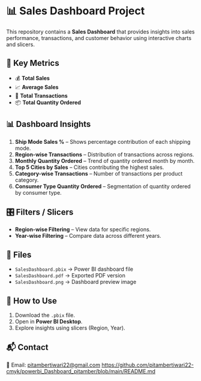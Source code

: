 # 📊 Sales Dashboard Project

This repository contains a **Sales Dashboard** that provides insights into sales performance, transactions, and customer behavior using interactive charts and slicers.

## 📌 Key Metrics
- 💰 **Total Sales**
- 📈 **Average Sales**
- 🧾 **Total Transactions**
- 📦 **Total Quantity Ordered**

## 📊 Dashboard Insights
1. **Ship Mode Sales %** – Shows percentage contribution of each shipping mode.
2. **Region-wise Transactions** – Distribution of transactions across regions.
3. **Monthly Quantity Ordered** – Trend of quantity ordered month by month.
4. **Top 5 Cities by Sales** – Cities contributing the highest sales.
5. **Category-wise Transactions** – Number of transactions per product category.
6. **Consumer Type Quantity Ordered** – Segmentation of quantity ordered by consumer type.

## 🎛️ Filters / Slicers
- **Region-wise Filtering** – View data for specific regions.
- **Year-wise Filtering** – Compare data across different years.

## 📂 Files
- `SalesDashboard.pbix` → Power BI dashboard file  
- `SalesDashboard.pdf` → Exported PDF version  
- `SalesDashboard.png` → Dashboard preview image  

## 📌 How to Use
1. Download the `.pbix` file.
2. Open in **Power BI Desktop**.
3. Explore insights using slicers (Region, Year).

## 📬 Contact
📧 Email: pitambertiwari22@gmail.com
https://github.com/pitambertiwari22-cmyk/powerbi_Dashboard_pitamber/blob/main/README.md

